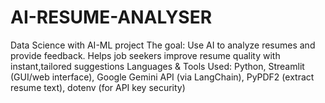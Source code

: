 # AI-RESUME-ANALYSER
Data Science with AI-ML project
 The goal: Use AI to analyze resumes and provide feedback. Helps job seekers improve resume quality with instant,tailored suggestions
 Languages & Tools Used:
 Python, Streamlit (GUI/web interface), Google Gemini API (via LangChain), PyPDF2 (extract resume text), dotenv (for API key security)
